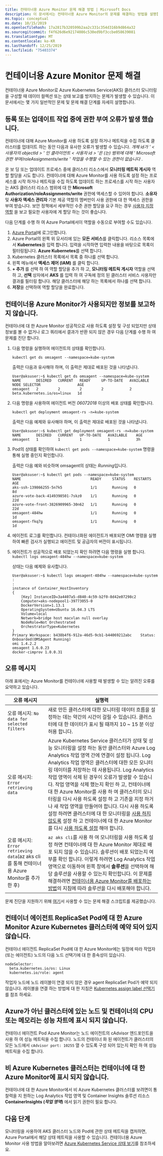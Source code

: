 ```yaml
---
title: 컨테이너용 Azure Monitor 문제 해결 방법 | Microsoft Docs
description: 이 문서에서는 컨테이너용 Azure Monitor의 문제를 해결하는 방법을 설명합니다.
ms.topic: conceptual
ms.date: 10/15/2019
ms.openlocfilehash: 17a2817b320599b2aa2c331c354d316b9d864a32
ms.sourcegitcommit: f4f626d6e92174086c530ed9bf3ccbe058639081
ms.translationtype: MT
ms.contentlocale: ko-KR
ms.lasthandoff: 12/25/2019
ms.locfileid: "75403374"
---
```

# <a name="troubleshooting-azure-monitor-for-containers"></a>컨테이너용 Azure Monitor 문제 해결

컨테이너용 Azure Monitor로 Azure Kubernetes Service(AKS) 클러스터 모니터링을 구성할 때 데이터 컬렉션 또는 상태 보고를 방지하는 문제가 발생할 수 있습니다. 이 문서에서는 몇 가지 일반적인 문제 및 문제 해결 단계를 자세히 설명합니다.

## <a name="authorization-error-during-onboarding-or-update-operation"></a>등록 또는 업데이트 작업 중에 권한 부여 오류가 발생 했습니다.
컨테이너에 대해 Azure Monitor를 사용 하도록 설정 하거나 메트릭을 수집 하도록 클러스터를 업데이트 하는 동안 다음과 유사한 오류가 발생할 수 있습니다. *개체 id가 ' < 사용자의 objectId > ' 인 클라이언트 < 사용자 id > '은 (는) 범위에 대해 ' Microsoft 권한 부여/roleAssignments/write ' 작업을 수행할 수 있는 권한이 없습니다* .

온 보 딩 또는 업데이트 프로세스 중에 클러스터 리소스에서 **모니터링 메트릭 게시자** 역할 할당을 시도 합니다. 컨테이너에 대해 Azure Monitor를 사용 하도록 설정 하는 프로세스를 시작 하거나 메트릭을 수집 하도록 업데이트 하는 프로세스를 시작 하는 사용자는 AKS 클러스터 리소스 범위에 대 한 **Microsoft Authorization/roleAssignments/write** 권한에 액세스할 수 있어야 합니다. **소유자** 및 **사용자 액세스 관리자** 기본 제공 역할의 멤버만이 사용 권한에 대 한 액세스 권한을 부여 받습니다. 보안 정책에서 세부적인 수준 권한 할당을 요구 하는 경우 [사용자 지정 역할](../../role-based-access-control/custom-roles.md) 을 보고 필요한 사용자에 게 할당 하는 것이 좋습니다. 

다음 단계를 수행 하 여 Azure Portal에서이 역할을 수동으로 부여할 수도 있습니다.

1. [Azure Portal](https://portal.azure.com)에 로그인합니다. 
2. Azure Portal의 왼쪽 위 모서리에 있는 **모든 서비스**를 클릭합니다. 리소스 목록에서 **Kubernetes**을 입력 합니다. 입력을 시작하면 입력한 내용을 바탕으로 목록이 필터링됩니다. **Azure Kubernetes**를 선택 합니다.
3. Kubernetes 클러스터 목록에서 목록 중 하나를 선택 합니다.
2. 왼쪽 메뉴에서 **액세스 제어 (IAM)** 를 클릭 합니다.
3. **+ 추가** 를 선택 하 여 역할 할당을 추가 하 고, **모니터링 메트릭 게시자** 역할을 선택 하 고, **선택** 상자에서 **AKS** 를 입력 하 여 구독에 정의 된 클러스터 서비스 사용자만 결과를 필터링 합니다. 해당 클러스터에 해당 하는 목록에서 하나를 선택 합니다.
4. **저장**을 선택하여 역할 할당을 완료합니다. 

## <a name="azure-monitor-for-containers-is-enabled-but-not-reporting-any-information"></a>컨테이너용 Azure Monitor가 사용되지만 정보를 보고하지 않습니다.
컨테이너에 대 한 Azure Monitor 성공적으로 사용 하도록 설정 및 구성 되었지만 상태 정보를 볼 수 없거나 로그 쿼리에서 결과가 반환 되지 않은 경우 다음 단계를 수행 하 여 문제를 진단 합니다. 

1. 다음 명령을 실행하여 에이전트의 상태를 확인합니다. 

    `kubectl get ds omsagent --namespace=kube-system`

    출력은 다음과 유사해야 하며, 이 출력은 제대로 배포된 것을 나타냅니다.

    ```
    User@aksuser:~$ kubectl get ds omsagent --namespace=kube-system 
    NAME       DESIRED   CURRENT   READY     UP-TO-DATE   AVAILABLE   NODE SELECTOR                 AGE
    omsagent   2         2         2         2            2           beta.kubernetes.io/os=linux   1d
    ```  
2. 다음 명령을 사용하여 에이전트 버전 *06072018* 이상의 배포 상태를 확인합니다.

    `kubectl get deployment omsagent-rs -n=kube-system`

    출력은 다음 예제와 유사해야 하며, 이 출력은 제대로 배포된 것을 나타냅니다.

    ```
    User@aksuser:~$ kubectl get deployment omsagent-rs -n=kube-system 
    NAME       DESIRED   CURRENT   UP-TO-DATE   AVAILABLE    AGE
    omsagent   1         1         1            1            3h
    ```

3. Pod의 상태를 확인하여 `kubectl get pods --namespace=kube-system` 명령을 통해 실행 중인지 확인합니다.

    출력은 다음 예와 비슷하며 omsagent의 상태는 *Running*입니다.

    ```
    User@aksuser:~$ kubectl get pods --namespace=kube-system 
    NAME                                READY     STATUS    RESTARTS   AGE 
    aks-ssh-139866255-5n7k5             1/1       Running   0          8d 
    azure-vote-back-4149398501-7skz0    1/1       Running   0          22d 
    azure-vote-front-3826909965-30n62   1/1       Running   0          22d 
    omsagent-484hw                      1/1       Running   0          1d 
    omsagent-fkq7g                      1/1       Running   0          1d 
    ```

4. 에이전트 로그를 확인합니다. 컨테이너화된 에이전트가 배포되면 OMI 명령을 실행하여 빠른 검사가 실행되고 에이전트 및 공급자의 버전이 표시됩니다. 

5. 에이전트가 성공적으로 배포 되었는지 확인 하려면 다음 명령을 실행 합니다. `kubectl logs omsagent-484hw --namespace=kube-system`

    상태는 다음 예제와 유사합니다.

    ```
    User@aksuser:~$ kubectl logs omsagent-484hw --namespace=kube-system
    :
    :
    instance of Container_HostInventory
    {
        [Key] InstanceID=3a4407a5-d840-4c59-b2f0-8d42e07298c2
        Computer=aks-nodepool1-39773055-0
        DockerVersion=1.13.1
        OperatingSystem=Ubuntu 16.04.3 LTS
        Volume=local
        Network=bridge host macvlan null overlay
        NodeRole=Not Orchestrated
        OrchestratorType=Kubernetes
    }
    Primary Workspace: b438b4f6-912a-46d5-9cb1-b44069212abc    Status: Onboarded(OMSAgent Running)
    omi 1.4.2.2
    omsagent 1.6.0.23
    docker-cimprov 1.0.0.31
    ```

## <a name="error-messages"></a>오류 메시지

아래 표에서는 Azure Monitor를 컨테이너에 사용할 때 발생할 수 있는 알려진 오류를 요약하고 있습니다.

| 오류 메시지  | 실행력 |  
| ---- | --- |  
| 오류 메시지: `No data for selected filters`  | 새로 만든 클러스터에 대한 모니터링 데이터 흐름을 설정하는 데는 약간의 시간이 걸릴 수 있습니다. 클러스터에 대 한 데이터가 표시 될 때까지 10 ~ 15 분 이상 허용 합니다. |   
| 오류 메시지: `Error retrieving data` | Azure Kubernetes Service 클러스터가 상태 및 성능 모니터링을 설정 하는 동안 클러스터와 Azure Log Analytics 작업 영역 간에 연결이 설정 됩니다. Log Analytics 작업 영역은 클러스터에 대한 모든 모니터링 데이터를 저장하는 데 사용됩니다. Log Analytics 작업 영역이 삭제 된 경우이 오류가 발생할 수 있습니다. 작업 영역을 삭제 했는지 확인 하 고, 컨테이너에 대 한 Azure Monitor를 사용 하 여 클러스터의 모니터링을 다시 사용 하도록 설정 하 고 기존을 지정 하거나 새 작업 영역을 만들어야 합니다. 다시 사용 하도록 설정 하려면 클러스터에 대 한 모니터링을 [사용 하지 않도록](container-insights-optout.md) 설정 하 고 컨테이너에 대 한 Azure Monitor를 다시 [사용 하도록 설정](container-insights-enable-new-cluster.md) 해야 합니다. |  
| 오류 메시지: `Error retrieving data`(az aks cli를 통해 컨테이너용 Azure Monitor를 추가한 후) | `az aks cli`를 사용 하 여 모니터링을 사용 하도록 설정 하면 컨테이너에 대 한 Azure Monitor 제대로 배포 되지 않을 수 있습니다. 솔루션이 배포 되었는지 여부를 확인 합니다. 이렇게 하려면 Log Analytics 작업 영역으로 이동하여 왼쪽 창에서 **솔루션**을 선택하여 해당 솔루션을 사용할 수 있는지 확인합니다. 이 문제를 해결하려면 [컨테이너용 Azure Monitor를 배포하는 방법](container-insights-onboard.md)의 지침에 따라 솔루션을 다시 배포해야 합니다. |  

문제 진단을 지원하기 위해 [여기](https://github.com/Microsoft/OMS-docker/tree/ci_feature_prod/Troubleshoot#troubleshooting-script)서 사용할 수 있는 문제 해결 스크립트를 제공했습니다.

## <a name="azure-monitor-for-containers-agent-replicaset-pods-are-not-scheduled-on-non-azure-kubernetes-cluster"></a>컨테이너 에이전트 ReplicaSet Pod에 대 한 Azure Monitor Azure Kubernetes 클러스터에 예약 되어 있지 않습니다.

컨테이너 에이전트 ReplicaSet Pod에 대 한 Azure Monitor에는 일정에 따라 작업자 (또는 에이전트) 노드의 다음 노드 선택기에 대 한 종속성이 있습니다.

```
nodeSelector:
  beta.kubernetes.io/os: Linux
  kubernetes.io/role: agent
```

작업자 노드에 노드 레이블이 연결 되지 않은 경우 agent ReplicaSet Pod가 예약 되지 않습니다. 레이블을 연결 하는 방법에 대 한 지침은 [Kubernetes assign label 선택기](https://kubernetes.io/docs/concepts/configuration/assign-pod-node/) 를 참조 하세요.

## <a name="performance-charts-dont-show-cpu-or-memory-of-nodes-and-containers-on-a-non-azure-cluster"></a>Azure가 아닌 클러스터에 있는 노드 및 컨테이너의 CPU 또는 메모리는 성능 차트에 표시 되지 않습니다.

컨테이너 에이전트 Pod Azure Monitor는 노드 에이전트의 cAdvisor 엔드포인트을 사용 하 여 성능 메트릭을 수집 합니다. 노드의 컨테이너 화 된 에이전트가 클러스터의 모든 노드에서 `cAdvisor port: 10255` 열 수 있도록 구성 되어 있는지 확인 하 여 성능 메트릭을 수집 합니다.

## <a name="non-azure-kubernetes-cluster-are-not-showing-in-azure-monitor-for-containers"></a>비 Azure Kubernetes 클러스터는 컨테이너에 대 한 Azure Monitor에 표시 되지 않습니다.

컨테이너에 대 한 Azure Monitor에서 비 Azure Kubernetes 클러스터를 보려면이 통찰력을 지 원하는 Log Analytics 작업 영역 및 Container Insights 솔루션 리소스 **ContainerInsights (*작업 영역*)** 에서 읽기 권한이 필요 합니다.

## <a name="next-steps"></a>다음 단계

모니터링을 사용하여 AKS 클러스터 노드와 Pod에 관한 상태 메트릭을 캡처하면, Azure Portal에서 해당 상태 메트릭을 사용할 수 있습니다. 컨테이너용 Azure Monitor 사용 방법을 알아보려면 [Azure Kubernetes Service 상태 보기](container-insights-analyze.md)를 참조하세요.
